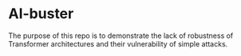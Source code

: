 # AI-buster

The purpose of this repo is to demonstrate the lack of robustness of Transformer architectures and their vulnerability of simple attacks.
